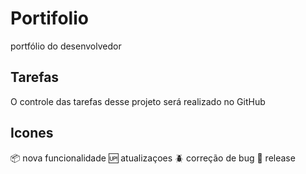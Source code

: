 # Portifolio

portfólio do desenvolvedor

## Tarefas

O controle das tarefas desse projeto será realizado no GitHub
## Icones

:package: nova funcionalidade
:up: atualizaçoes
:beetle: correção de bug
:checkered_flag: release
